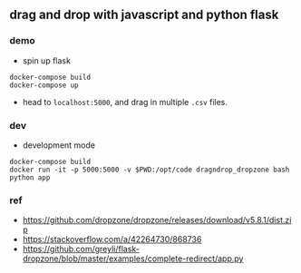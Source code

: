 ## drag and drop with javascript and python flask

### demo

+ spin up flask
```
docker-compose build
docker-compose up
```
+ head to `localhost:5000`, and drag in multiple `.csv` files.

### dev

+ development mode
```
docker-compose build
docker run -it -p 5000:5000 -v $PWD:/opt/code dragndrop_dropzone bash
python app
```
### ref
+ https://github.com/dropzone/dropzone/releases/download/v5.8.1/dist.zip
+ https://stackoverflow.com/a/42264730/868736
+ https://github.com/greyli/flask-dropzone/blob/master/examples/complete-redirect/app.py